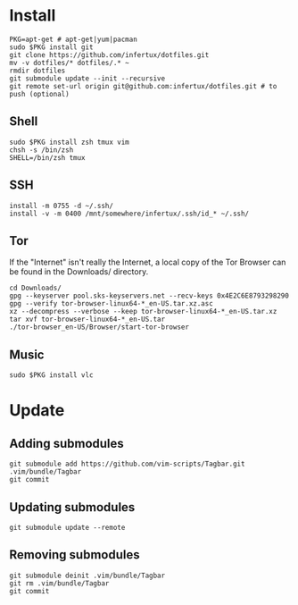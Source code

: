 # Install

    PKG=apt-get # apt-get|yum|pacman
    sudo $PKG install git
    git clone https://github.com/infertux/dotfiles.git
    mv -v dotfiles/* dotfiles/.* ~
    rmdir dotfiles
    git submodule update --init --recursive
    git remote set-url origin git@github.com:infertux/dotfiles.git # to push (optional)

## Shell

    sudo $PKG install zsh tmux vim
    chsh -s /bin/zsh
    SHELL=/bin/zsh tmux

## SSH

    install -m 0755 -d ~/.ssh/
    install -v -m 0400 /mnt/somewhere/infertux/.ssh/id_* ~/.ssh/

## Tor

If the "Internet" isn't really the Internet, a local copy of the Tor Browser can be found in the Downloads/ directory.

    cd Downloads/
    gpg --keyserver pool.sks-keyservers.net --recv-keys 0x4E2C6E8793298290
    gpg --verify tor-browser-linux64-*_en-US.tar.xz.asc
    xz --decompress --verbose --keep tor-browser-linux64-*_en-US.tar.xz
    tar xvf tor-browser-linux64-*_en-US.tar
    ./tor-browser_en-US/Browser/start-tor-browser

## Music

    sudo $PKG install vlc


# Update

## Adding submodules

    git submodule add https://github.com/vim-scripts/Tagbar.git .vim/bundle/Tagbar
    git commit

## Updating submodules

    git submodule update --remote

## Removing submodules

    git submodule deinit .vim/bundle/Tagbar
    git rm .vim/bundle/Tagbar
    git commit
